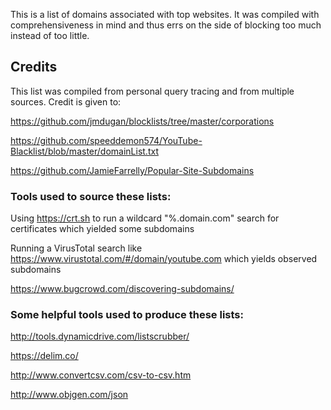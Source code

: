 
This is a list of domains associated with top websites. It was compiled with comprehensiveness in mind and thus errs on the side of blocking too much instead of too little.

## Credits

This list was compiled from personal query tracing and from multiple sources. Credit is given to:

https://github.com/jmdugan/blocklists/tree/master/corporations

https://github.com/speeddemon574/YouTube-Blacklist/blob/master/domainList.txt

https://github.com/JamieFarrelly/Popular-Site-Subdomains


### Tools used to source these lists:

Using https://crt.sh to run a wildcard "%.domain.com" search for certificates which yielded some subdomains

Running a VirusTotal search like https://www.virustotal.com/#/domain/youtube.com which yields observed subdomains

https://www.bugcrowd.com/discovering-subdomains/

### Some helpful tools used to produce these lists:

http://tools.dynamicdrive.com/listscrubber/

https://delim.co/

http://www.convertcsv.com/csv-to-csv.htm

http://www.objgen.com/json
